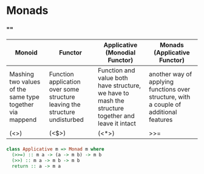 # Monads

### ""

| Monoid | Functor | Applicative (Monodial Functor) | Monads (Applicative Functor) |
| --- | --- | --- | --- |
| Mashing two values of the same type together via mappend | Function application over some structure leaving the structure undisturbed | Function and value both have structure, we have to mash the structure together and leave it intact | another way of applying functions over structure, with a couple of additional features |
| (<>) | (<$>) | (<*>) | >>= |

####
```haskell
class Applicative m => Monad m where
  (>>=) :: m a -> (a -> m b) -> m b
  (>>) :: m a -> m b -> m b
  return :: a -> m a
```
